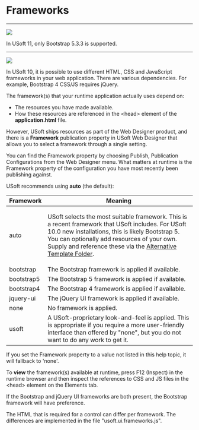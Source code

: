 # Frameworks

----

![](/api/Web%20and%20app%20UIs/Active%20web%20browsers/assets/0ad2203c-e22e-42ab-b740-e7cb035f4c84.png)



In USoft 11, only Bootstrap 5.3.3 is supported.

----

![](/api/Web%20and%20app%20UIs/Active%20web%20browsers/assets/952b770a-90e7-498a-9b8f-4d65a027d0da.png)



In USoft 10, it is possible to use different HTML, CSS and JavaScript frameworks in your web application. There are various dependencies. For example, Bootstrap 4 CSS/JS requires jQuery.

The framework(s) that your runtime application actually uses depend on:

- The resources you have made available.
- How these resources are referenced in the \<head> element of the **application.html** file.

However, USoft ships resources as part of the Web Designer product, and there is a **Framework** publication property in USoft Web Designer that allows you to select a framework through a single setting.

You can find the Framework property by choosing Publish, Publication Configurations from the Web Designer menu. What matters at runtime is the Framework property of the configuration you have most recently been publishing against.

USoft recommends using **auto** (the default):

|**Framework**|**Meaning**|
|--------|--------|
|auto    |<p>USoft selects the most suitable framework. This is a recent framework that USoft includes. For USoft 10.0 new installations, this is likely Bootstrap 5. You can optionally add resources of your own. Supply and reference these via the [Alternative Template Folder](/docs/Web%20and%20app%20UIs/Publication%20configurations/The%20Alternative%20Template%20Folder.md).</p>|
|bootstrap|The Bootstrap framework is applied if available.|
|bootstrap5|The Bootstrap 5 framework is applied if available.|
|bootstrap4|The Bootstrap 4 framework is applied if available.|
|jquery-ui|The jQuery UI framework is applied if available.|
|none    |No framework is applied.|
|usoft   |A USoft-proprietary look-and-feel is applied. This is appropriate if you require a more user-friendly interface than offered by "none", but you do not want to do any work to get it.|



If you set the Framework property to a value not listed in this help topic, it will fallback to 'none'.

To **view** the framework(s) available at runtime, press F12 (Inspect) in the runtime browser and then inspect the references to CSS and JS files in the \<head> element on the Elements tab.

If the Bootstrap and jQuery UI frameworks are both present, the Bootstrap framework will have preference.

The HTML that is required for a control can differ per framework. The differences are implemented in the file "usoft.ui.frameworks.js".